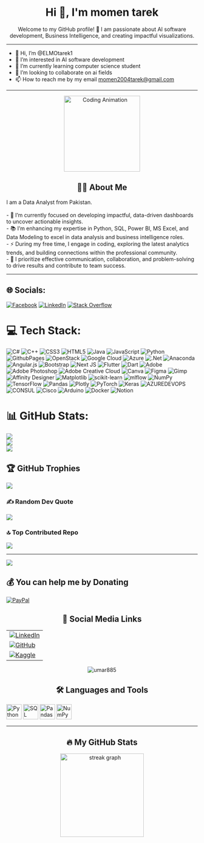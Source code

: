 <div align="center">
  <h1>Hi  👋, I'm momen tarek</h1>
  <p>Welcome to my GitHub profile! 🚀 I am passionate about AI software development, Business Intelligence, and creating impactful visualizations.</p>
</div>

---

- 👋 Hi, I’m @ELMOtarek1
- 👀 I’m interested in AI software development
- 🌱 I’m currently learning computer science student
- 💞️ I’m looking to collaborate on ai fields
- 📫 How to reach me by my email momen2004tarek@gmail.com

---
<div align="center">
  <!-- Replace with an animated coding GIF -->
  <img height="200" src="https://media.giphy.com/media/qgQUggAC3Pfv687qPC/giphy.gif" alt="Coding Animation">
</div>

<div align="center">
  <h2>👨‍💻 About Me</h2>
  <p align="left">
    I am a Data Analyst from Pakistan.<br><br>
    - 🔭 I’m currently focused on developing impactful, data-driven dashboards to uncover actionable insights.<br>
    - 📚 I’m enhancing my expertise in Python, SQL, Power BI, MS Excel, and Data Modeling to excel in data analysis and business intelligence roles.<br>
    - ⚡ During my free time, I engage in coding, exploring the latest analytics trends, and building connections within the professional community.<br>
    - 🤝 I prioritize effective communication, collaboration, and problem-solving to drive results and contribute to team success.
    
  </p>
</div>

---


## 🌐 Socials:
[![Facebook](https://img.shields.io/badge/Facebook-%231877F2.svg?logo=Facebook&logoColor=white)](https://facebook.com/https://www.facebook.com/Momen.T.abdelmonaem?mibextid=ZbWKwL) 
[![LinkedIn](https://img.shields.io/badge/LinkedIn-%230077B5.svg?logo=linkedin&logoColor=white)](https://linkedin.com/in/https://www.linkedin.com/in/momen-tarek2004?lipi=urn%3Ali%3Apage%3Ad_flagship3_profile_view_base_contact_details%3BfXOhI%2FaLTu6ofKFPPmx7JQ%3D%3D) 
[![Stack Overflow](https://img.shields.io/badge/-Stackoverflow-FE7A16?logo=stack-overflow&logoColor=white)](https://stackoverflow.com/users/22954026) 
# 💻 Tech Stack:
![C#](https://img.shields.io/badge/c%23-%23239120.svg?style=for-the-badge&logo=csharp&logoColor=white) ![C++](https://img.shields.io/badge/c++-%2300599C.svg?style=for-the-badge&logo=c%2B%2B&logoColor=white) ![CSS3](https://img.shields.io/badge/css3-%231572B6.svg?style=for-the-badge&logo=css3&logoColor=white) ![HTML5](https://img.shields.io/badge/html5-%23E34F26.svg?style=for-the-badge&logo=html5&logoColor=white) ![Java](https://img.shields.io/badge/java-%23ED8B00.svg?style=for-the-badge&logo=openjdk&logoColor=white) ![JavaScript](https://img.shields.io/badge/javascript-%23323330.svg?style=for-the-badge&logo=javascript&logoColor=%23F7DF1E) ![Python](https://img.shields.io/badge/python-3670A0?style=for-the-badge&logo=python&logoColor=ffdd54) ![GithubPages](https://img.shields.io/badge/github%20pages-121013?style=for-the-badge&logo=github&logoColor=white) ![OpenStack](https://img.shields.io/badge/Openstack-%23f01742.svg?style=for-the-badge&logo=openstack&logoColor=white) ![Google Cloud](https://img.shields.io/badge/GoogleCloud-%234285F4.svg?style=for-the-badge&logo=google-cloud&logoColor=white) ![Azure](https://img.shields.io/badge/azure-%230072C6.svg?style=for-the-badge&logo=microsoftazure&logoColor=white) ![.Net](https://img.shields.io/badge/.NET-5C2D91?style=for-the-badge&logo=.net&logoColor=white) ![Anaconda](https://img.shields.io/badge/Anaconda-%2344A833.svg?style=for-the-badge&logo=anaconda&logoColor=white) ![Angular.js](https://img.shields.io/badge/angular.js-%23E23237.svg?style=for-the-badge&logo=angularjs&logoColor=white) ![Bootstrap](https://img.shields.io/badge/bootstrap-%238511FA.svg?style=for-the-badge&logo=bootstrap&logoColor=white) ![Next JS](https://img.shields.io/badge/Next-black?style=for-the-badge&logo=next.js&logoColor=white) ![Flutter](https://img.shields.io/badge/Flutter-%2302569B.svg?style=for-the-badge&logo=Flutter&logoColor=white) ![Dart](https://img.shields.io/badge/dart-%230175C2.svg?style=for-the-badge&logo=dart&logoColor=white) ![Adobe](https://img.shields.io/badge/adobe-%23FF0000.svg?style=for-the-badge&logo=adobe&logoColor=white) ![Adobe Photoshop](https://img.shields.io/badge/adobe%20photoshop-%2331A8FF.svg?style=for-the-badge&logo=adobe%20photoshop&logoColor=white) ![Adobe Creative Cloud](https://img.shields.io/badge/Adobe%20Creative%20Cloud-DA1F26.svg?style=for-the-badge&logo=Adobe%20Creative%20Cloud&logoColor=white) ![Canva](https://img.shields.io/badge/Canva-%2300C4CC.svg?style=for-the-badge&logo=Canva&logoColor=white) ![Figma](https://img.shields.io/badge/figma-%23F24E1E.svg?style=for-the-badge&logo=figma&logoColor=white) ![Gimp](https://img.shields.io/badge/Gimp-657D8B?style=for-the-badge&logo=gimp&logoColor=FFFFFF) ![Affinity Designer](https://img.shields.io/badge/affinity%20designer-%231B72BE.svg?style=for-the-badge&logo=affinity-designer&logoColor=white) ![Matplotlib](https://img.shields.io/badge/Matplotlib-%23ffffff.svg?style=for-the-badge&logo=Matplotlib&logoColor=black) ![scikit-learn](https://img.shields.io/badge/scikit--learn-%23F7931E.svg?style=for-the-badge&logo=scikit-learn&logoColor=white) ![mlflow](https://img.shields.io/badge/mlflow-%23d9ead3.svg?style=for-the-badge&logo=numpy&logoColor=blue) ![NumPy](https://img.shields.io/badge/numpy-%23013243.svg?style=for-the-badge&logo=numpy&logoColor=white) ![TensorFlow](https://img.shields.io/badge/TensorFlow-%23FF6F00.svg?style=for-the-badge&logo=TensorFlow&logoColor=white) ![Pandas](https://img.shields.io/badge/pandas-%23150458.svg?style=for-the-badge&logo=pandas&logoColor=white) ![Plotly](https://img.shields.io/badge/Plotly-%233F4F75.svg?style=for-the-badge&logo=plotly&logoColor=white) ![PyTorch](https://img.shields.io/badge/PyTorch-%23EE4C2C.svg?style=for-the-badge&logo=PyTorch&logoColor=white) ![Keras](https://img.shields.io/badge/Keras-%23D00000.svg?style=for-the-badge&logo=Keras&logoColor=white) ![AZUREDEVOPS](https://img.shields.io/badge/azuredevops-0078D7.svg?style=for-the-badge&logo=azuredevops&logoColor=white&color=%230078D7) ![CONSUL](https://img.shields.io/badge/consul-F24C53svg?style=for-the-badge&logo=consul&logoColor=white&color=%23F24C53) ![Cisco](https://img.shields.io/badge/cisco-%23049fd9.svg?style=for-the-badge&logo=cisco&logoColor=black) ![Arduino](https://img.shields.io/badge/-Arduino-00979D?style=for-the-badge&logo=Arduino&logoColor=white) ![Docker](https://img.shields.io/badge/docker-%230db7ed.svg?style=for-the-badge&logo=docker&logoColor=white) ![Notion](https://img.shields.io/badge/Notion-%23000000.svg?style=for-the-badge&logo=notion&logoColor=white)
# 📊 GitHub Stats:
![](https://github-readme-stats.vercel.app/api?username=ELMOtarek1&theme=dark&hide_border=false&include_all_commits=false&count_private=true)<br/>
![](https://github-readme-streak-stats.herokuapp.com/?user=ELMOtarek1&theme=dark&hide_border=false)<br/>
![](https://github-readme-stats.vercel.app/api/top-langs/?username=ELMOtarek1&theme=dark&hide_border=false&include_all_commits=false&count_private=true&layout=compact)

## 🏆 GitHub Trophies
![](https://github-profile-trophy.vercel.app/?username=ELMOtarek1&theme=radical&no-frame=false&no-bg=true&margin-w=4)

### ✍️ Random Dev Quote
![](https://quotes-github-readme.vercel.app/api?type=horizontal&theme=radical)

### 🔝 Top Contributed Repo
![](https://github-contributor-stats.vercel.app/api?username=ELMOtarek1&limit=5&theme=dark&combine_all_yearly_contributions=true)

---
[![](https://visitcount.itsvg.in/api?id=ELMOtarek1&icon=0&color=0)](https://visitcount.itsvg.in)

  ## 💰 You can help me by Donating
  [![PayPal](https://img.shields.io/badge/PayPal-00457C?style=for-the-badge&logo=paypal&logoColor=white)](https://paypal.me/paypal.me/MomenTarek1) 

  
<!-- Proudly created with GPRM ( https://gprm.itsvg.in ) -->


<div align="center">
  <h2>🔗 Social Media Links</h2>
  <table>
      <tr>
          <td><a href="https://www.linkedin.com/in/umar-mehmood-147224294/"><img src="https://img.shields.io/badge/LinkedIn-Profile-blue?style=for-the-badge&logo=linkedin" alt="LinkedIn"/></a></td>
      </tr>
      <tr>
          <td><a href="https://github.com/ELMOtarek1"><img src="https://img.shields.io/badge/GitHub-Profile-green?style=for-the-badge&logo=github" alt="GitHub"/></a></td>
      </tr>
      <tr>
          <td><a href="https://www.kaggle.com/momentarek1"><img src="https://img.shields.io/badge/Kaggle-Profile-orange?style=for-the-badge&logo=kaggle" alt="Kaggle"/></a></td>
      </tr>
  </table>
</div>

<p align="center"> <img src="https://komarev.com/ghpvc/?username=umar885&label=Profile%20views&color=0e75b6&style=flat" alt="umar885" /> </p>


<div align="center">
  <h2>🛠 Languages and Tools</h2>
  <div align="left">
    <img src="https://cdn.jsdelivr.net/gh/devicons/devicon/icons/python/python-original.svg" height="40" alt="Python logo" />
    <img src="https://cdn.jsdelivr.net/gh/devicons/devicon/icons/sqlite/sqlite-original.svg" height="40" alt="SQL logo" />
    <img src="https://cdn.jsdelivr.net/gh/devicons/devicon/icons/pandas/pandas-original.svg" height="40" alt="Pandas logo" />
    <img src="https://cdn.jsdelivr.net/gh/devicons/devicon/icons/numpy/numpy-original.svg" height="40" alt="NumPy logo" />



  </div>
</div>

---

<div align="center">
  <h2>🔥 My GitHub Stats</h2>
  <img src="https://streak-stats.demolab.com?user=Umar885&locale=en&mode=daily&theme=dark&hide_border=false&border_radius=5&order=3" height="220" alt="streak graph" />
</div>


